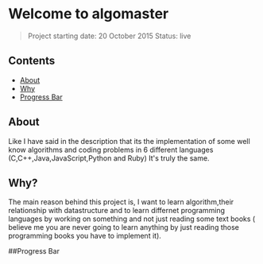 # Welcome to algomaster
> Project starting date: 20 October 2015 Status: live

## Contents
 
- [About](#about)
- [Why](#why)
- [Progress Bar](#progress-bar)

## About
  Like I have said in the description that its the implementation of some well know algorithms and coding problems in 6 different languages (C,C++,Java,JavaScript,Python and Ruby) It's truly the same.

## Why?
  The main reason behind this project is, I want to learn algorithm,their relationship with datastructure and to learn differnet programming languages by working on something and not just reading some text books ( believe me you are never going to learn anything by just reading those programming books you have to implement it).

##Progress Bar
  
